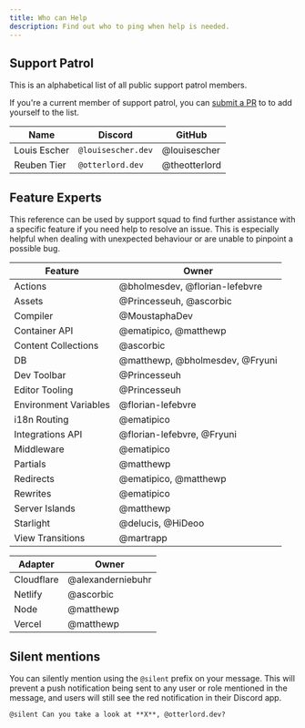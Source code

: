 ```yaml
---
title: Who can Help
description: Find out who to ping when help is needed.
---
```


## Support Patrol

This is an alphabetical list of all public support patrol members.

If you're a current member of support patrol, you can [submit a PR](https://github.com/withastro/support-docs) to to add yourself to the list.

| Name         | Discord            | GitHub        |
| ------------ | ------------------ | ------------- |
| Louis Escher | `@louisescher.dev` | @louisescher  |
| Reuben Tier  | `@otterlord.dev`   | @theotterlord |

## Feature Experts

This reference can be used by support squad to find further assistance with a specific feature if you need help to resolve an issue. This is especially helpful when dealing with unexpected behaviour or are unable to pinpoint a possible bug.

| Feature               | Owner                           |
| --------------------- | ------------------------------- |
| Actions               | @bholmesdev, @florian-lefebvre  |
| Assets                | @Princesseuh, @ascorbic         |
| Compiler              | @MoustaphaDev                   |
| Container API         | @ematipico, @matthewp           |
| Content Collections   | @ascorbic                       |
| DB                    | @matthewp, @bholmesdev, @Fryuni |
| Dev Toolbar           | @Princesseuh                    |
| Editor Tooling        | @Princesseuh                    |
| Environment Variables | @florian-lefebvre               |
| i18n Routing          | @ematipico                      |
| Integrations API      | @florian-lefebvre, @Fryuni      |
| Middleware            | @ematipico                      |
| Partials              | @matthewp                       |
| Redirects             | @ematipico, @matthewp           |
| Rewrites              | @ematipico                      |
| Server Islands        | @matthewp                       |
| Starlight             | @delucis, @HiDeoo               |
| View Transitions      | @martrapp                       |

| Adapter    | Owner             |
| ---------- | ----------------- |
| Cloudflare | @alexanderniebuhr |
| Netlify    | @ascorbic         |
| Node       | @matthewp         |
| Vercel     | @matthewp         |

## Silent mentions

You can silently mention using the `@silent` prefix on your message. This will prevent a push notification being sent to any user or role mentioned in the message, and users will still see the red notification in their Discord app.

```
@silent Can you take a look at **X**, @otterlord.dev?
```

